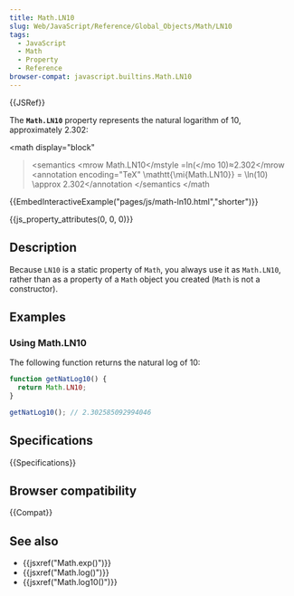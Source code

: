```yaml
---
title: Math.LN10
slug: Web/JavaScript/Reference/Global_Objects/Math/LN10
tags:
  - JavaScript
  - Math
  - Property
  - Reference
browser-compat: javascript.builtins.Math.LN10
---
```

{{JSRef}}

The **`Math.LN10`** property represents the natural logarithm of 10,
approximately 2.302:

<math display="block"

> <semantics <mrow <mstyle mathvariant="monospace"><mi>Math.LN10</mi></mstyle
> <mo>=</mo><mo lspace="0em" rspace="0em">ln</mo><mo stretchy="false">(</mo
> <mn>10</mn><mo stretchy="false">)</mo><mo>≈</mo><mn>2.302</mn></mrow
> <annotation encoding="TeX" \mathtt{\mi{Math.LN10}} = \ln(10) \approx
> 2.302</annotation </semantics </math

{{EmbedInteractiveExample("pages/js/math-ln10.html","shorter")}}

{{js_property_attributes(0, 0, 0)}}

## Description

Because `LN10` is a static property of `Math`, you always use it as `Math.LN10`,
rather than as a property of a `Math` object you created (`Math` is not a
constructor).

## Examples

### Using Math.LN10

The following function returns the natural log of 10:

```js
function getNatLog10() {
  return Math.LN10;
}

getNatLog10(); // 2.302585092994046
```

## Specifications

{{Specifications}}

## Browser compatibility

{{Compat}}

## See also

- {{jsxref("Math.exp()")}}
- {{jsxref("Math.log()")}}
- {{jsxref("Math.log10()")}}
